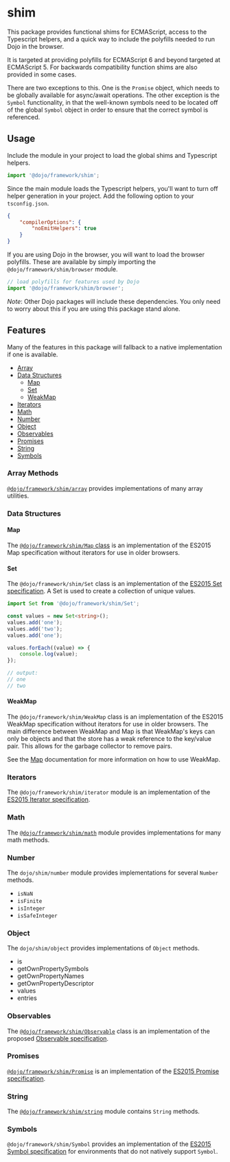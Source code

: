 # shim

This package provides functional shims for ECMAScript, access to the Typescript helpers, and a quick way to include the polyfills needed to run Dojo in the browser.

It is targeted at providing polyfills for ECMAScript 6 and beyond targeted at ECMAScript 5. For backwards compatibility function shims are also provided in some cases.

There are two exceptions to this. One is the `Promise` object, which needs to be globally available for async/await operations. The other exception is the `Symbol` functionality, in that the well-known symbols need to be located off of the global `Symbol` object in order to ensure that the correct symbol is referenced.

## Usage

Include the module in your project to load the global shims and Typescript helpers.

```typescript
import '@dojo/framework/shim';
```

Since the main module loads the Typescript helpers, you'll want to turn off helper generation in your project. Add the following option to your `tsconfig.json`.

```json
{
	"compilerOptions": {
		"noEmitHelpers": true
	}
}
```

If you are using Dojo in the browser, you will want to load the browser polyfills. These are available by simply importing the `@dojo/framework/shim/browser` module.

```typescript
// load polyfills for features used by Dojo
import '@dojo/framework/shim/browser';
```

_Note_: Other Dojo packages will include these dependencies. You only need to worry about this if you are using this package stand alone.

<!-- start-github-only -->

## Features

Many of the features in this package will fallback to a native implementation if one is available.

-   [Array](#array-methods)
-   [Data Structures](#data-structures)
    -   [Map](#map)
    -   [Set](#set)
    -   [WeakMap](#weakmap)
-   [Iterators](#iterators)
-   [Math](#math)
-   [Number](#number)
-   [Object](#object)
-   [Observables](#observables)
-   [Promises](#promises)
-   [String](#string)
-   [Symbols](#symbols)

<!-- end-github-only -->

### Array Methods

[`@dojo/framework/shim/array`](../../docs/shim/array.md) provides implementations of many array utilities.

### Data Structures

#### Map

The [`@dojo/framework/shim/Map` class](../../docs/shim/Map.md) is an implementation of the ES2015 Map specification
without iterators for use in older browsers.

#### Set

The `@dojo/framework/shim/Set` class is an implementation of the [ES2015 Set specification](http://www.ecma-international.org/ecma-262/6.0/#sec-set-objects). A Set is used to create a collection of unique values.

```typescript
import Set from '@dojo/framework/shim/Set';

const values = new Set<string>();
values.add('one');
values.add('two');
values.add('one');

values.forEach((value) => {
	console.log(value);
});

// output:
// one
// two
```

#### WeakMap

The `@dojo/framework/shim/WeakMap` class is an implementation of the ES2015 WeakMap specification
without iterators for use in older browsers. The main difference between WeakMap and Map
is that WeakMap's keys can only be objects and that the store has a weak reference
to the key/value pair. This allows for the garbage collector to remove pairs.

See the [Map](../../docs/shim/Map.md) documentation for more information on how to use WeakMap.

### Iterators

The `@dojo/framework/shim/iterator` module is an implementation of the [ES2015 Iterator specification](http://www.ecma-international.org/ecma-262/6.0/#sec-iteration).

### Math

The [`@dojo/framework/shim/math`](../../docs/shim/math.md) module provides implementations for many math methods.

### Number

The `dojo/shim/number` module provides implementations for several `Number` methods.

-   `isNaN`
-   `isFinite`
-   `isInteger`
-   `isSafeInteger`

### Object

The `dojo/shim/object` provides implementations of `Object` methods.

-   is
-   getOwnPropertySymbols
-   getOwnPropertyNames
-   getOwnPropertyDescriptor
-   values
-   entries

### Observables

The [`@dojo/framework/shim/Observable`](../../docs/shim/Observable.md) class is an implementation of the proposed [Observable specification](https://tc39.github.io/proposal-observable/).

### Promises

[`@dojo/framework/shim/Promise`](../../docs/shim/Promise.md) is an implementation of the [ES2015 Promise specification](http://www.ecma-international.org/ecma-262/6.0/#sec-promise-objects).

### String

The [`@dojo/framework/shim/string`](../../docs/shim/string.md) module contains `String` methods.

### Symbols

`@dojo/framework/shim/Symbol` provides an implementation of the [ES2015 Symbol specification](http://www.ecma-international.org/ecma-262/6.0/#sec-symbol-objects) for environments that do not natively support `Symbol`.

<!-- doc-viewer-config
{
	"pages": [
		"docs/shim/array.md",
		"docs/shim/Map.md",
		"docs/shim/math.md",
		"docs/shim/Observable.md",
		"docs/shim/Promise.md",
		"docs/shim/string.md"
	]
}
-->
